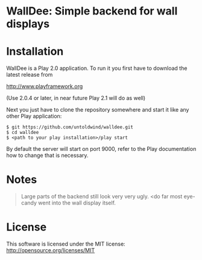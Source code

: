 WallDee: Simple backend for wall displays
=========================================

# Installation

WallDee is a Play 2.0 application. To run it you first have to download the latest release from

http://www.playframework.org

(Use 2.0.4 or later, in near future Play 2.1 will do as well)

Next you just have to clone the repository somewhere and start it like any other Play application:

```
$ git https://github.com/untoldwind/walldee.git
$ cd walldee
$ <path to your play installation>/play start
```

By default the server will start on port 9000, refer to the Play documentation how to change that is necessary.

# Notes

> Large parts of the backend still look very very ugly. <do far most eye-candy went into the wall display itself.

# License

This software is licensed under the MIT license: http://opensource.org/licenses/MIT